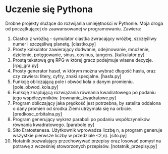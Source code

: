 # Uczenie się Pythona
Drobne projekty służące do rozwijania umiejętności w Pythonie. Moja droga od początkującej do zaawansowanej w programowaniu.
Zawiera: 
1) Ciastko z wróżbą - symulator ciastka zwracający wróżbę, szczęśliwy numer i szczęśliwą planetę. [ciastko.py]
2) Prosty kalkulator zawierający dodwanie, odejmowanie, mnożenie, dzielenie, potęgowanie, sinus, cosinus, tangens. [kalkulator.py]
3) Prostą tekstową grę RPG w której gracz podejmuje własne decyzje. [rpg_gra.py]
4) Prosty generator haseł, w którym można wybrać długość hasła, oraz czy zawiera: litery, cyfry, znaki specjalne. [hasła.py]
5) Funkcję obliczającą pole i obwód koła o danym promieniu. [pole_obwod_kola.py]
6) Funkcję znajdującą rozwiązania równania kwadratowego po podaniu jego współczynników. [rownanie_kwadratowe.py]
7) Program obliczający jaka prędkość jest potrzebna, by satelita oddalona o dany promień od środka Ziemi utrzymała się na orbicie. [predkosc_orbitalna.py]
8) Program generujący wykrez paraboli po podaniu współczynników równania kwadratowego. [parabole.py]
9) Sito Eratostenesa. Użytkownik wprowadza liczbę n, a program generuje wszystkie pierwsze liczby w przedziale <2,n). [sito.py]
10) Notatnik pozwalający przechowywać przepisy oraz losować pomysł na potrawę z wcześniej stoworzonych przepisów. [notatnik_przepisy.py]
